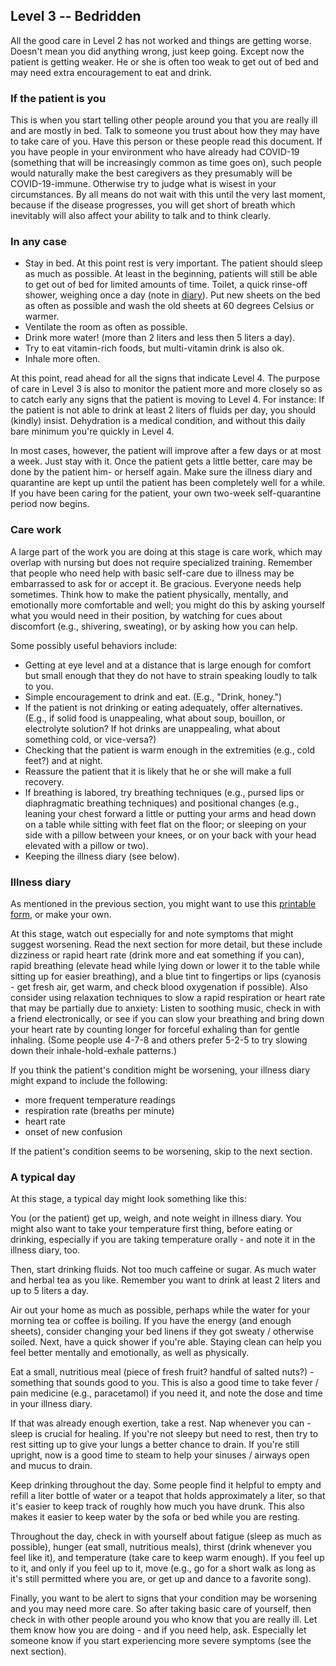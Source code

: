 ## Level 3 -- Bedridden

All the good care in Level 2 has not worked and things are getting worse. Doesn't mean you did anything wrong, just keep going. Except now the patient is getting weaker. He or she is often too weak to get out of bed and may need extra encouragement to eat and drink. 

### If the patient is you

This is when you start telling other people around you that you are really ill and are mostly in bed. Talk to someone you trust about how they may have to take care of you. Have this person or these people read this document. If you have people in your environment who have already had COVID-19 (something that will be increasingly common as time goes on), such people would naturally make the best caregivers as they presumably will be COVID-19-immune. Otherwise try to judge what is wisest in your circumstances. By all means do not wait with this until the very last moment, because if the disease progresses, you will get short of breath which inevitably will also affect your ability to talk and to think clearly.

### In any case

* Stay in bed. At this point rest is very important. The patient should sleep as much as possible. At least in the beginning, patients will still be able to get out of bed for limited amounts of time. Toilet, a quick rinse-off shower, weighing once a day (note in [diary](/images/covid-diary.pdf)). Put new sheets on the bed as often as possible and wash the old sheets at 60 degrees Celsius or warmer.
* Ventilate the room as often as possible.
* Drink more water! (more than 2 liters and less then 5 liters a day).
* Try to eat vitamin-rich foods, but multi-vitamin drink is also ok.
* Inhale more often.

At this point, read ahead for all the signs that indicate Level 4. The purpose of care in Level 3 is also to monitor the patient more and more closely so as to catch early any signs that the patient is moving to Level 4. For instance: If the patient is not able to drink at least 2 liters of fluids per day, you should (kindly) insist. Dehydration is a medical condition, and without this daily bare minimum you're quickly in Level 4.

In most cases, however, the patient will improve after a few days or at most a week. Just stay with it. Once the patient gets a little better, care may be done by the patient him- or herself again. Make sure the illness diary and quarantine are kept up until the patient has been completely well for a while. If you have been caring for the patient, your own two-week self-quarantine period now begins.

### Care work

A large part of the work you are doing at this stage is care work, which may overlap with nursing but does not require specialized training. Remember that people who need help with basic self-care due to illness may be embarrassed to ask for or accept it. Be gracious. Everyone needs help sometimes. Think how to make the patient physically, mentally, and emotionally more comfortable and well; you might do this by asking yourself what you would need in their position, by watching for cues about discomfort (e.g., shivering, sweating), or by asking how you can help. 

Some possibly useful behaviors include:
* Getting at eye level and at a distance that is large enough for comfort but small enough that they do not have to strain speaking loudly to talk to you. 
* Simple encouragement to drink and eat. (E.g., "Drink, honey.") 
* If the patient is not drinking or eating adequately, offer alternatives. (E.g., if solid food is unappealing, what about soup, bouillon, or electrolyte solution? If hot drinks are unappealing, what about something cold, or vice-versa?) 
* Checking that the patient is warm enough in the extremities (e.g., cold feet?) and at night. 
* Reassure the patient that it is likely that he or she will make a full recovery. 
* If breathing is labored, try breathing techniques (e.g., pursed lips or diaphragmatic breathing techniques) and positional changes (e.g., leaning your chest forward a little or putting your arms and head down on a table while sitting with feet flat on the floor; or sleeping on your side with a pillow between your knees, or on your back with your head elevated with a pillow or two). 
* Keeping the illness diary (see below).


### Illness diary

As mentioned in the previous section, you might want to use this [printable form](/images/covid-diary.pdf), or make your own. 

At this stage, watch out especially for and note symptoms that might suggest worsening. Read the next section for more detail, but these include dizziness or rapid heart rate (drink more and eat something if you can), rapid breathing (elevate head while lying down or lower it to the table while sitting up for easier breathing), and a blue tint to fingertips or lips (cyanosis - get fresh air, get warm, and check blood oxygenation if possible). Also consider using relaxation techniques to slow a rapid respiration or heart rate that may be partially due to anxiety: Listen to soothing music, check in with a friend electronically, or see if you can slow your breathing and bring down your heart rate by counting longer for forceful exhaling than for gentle inhaling. (Some people use 4-7-8 and others prefer 5-2-5 to try slowing down their inhale-hold-exhale patterns.)

If you think the patient's condition might be worsening, your illness diary might expand to include the following: 
- more frequent temperature readings
- respiration rate (breaths per minute)
- heart rate
- onset of new confusion

If the patient's condition seems to be worsening, skip to the next section. 

### A typical day

At this stage, a typical day might look something like this: 

You (or the patient) get up, weigh, and note weight in illness diary. You might also want to take your temperature first thing, before eating or drinking, especially if you are taking temperature orally - and note it in the illness diary, too. 

Then, start drinking fluids. Not too much caffeine or sugar. As much water and herbal tea as you like. Remember you want to drink at least 2 liters and up to 5 liters a day. 

Air out your home as much as possible, perhaps while the water for your morning tea or coffee is boiling.  If you have the energy (and enough sheets), consider changing your bed linens if they got sweaty / otherwise soiled. Next, have a quick shower if you're able. Staying clean can help you feel better mentally and emotionally, as well as physically. 

Eat a small, nutritious meal (piece of fresh fruit? handful of salted nuts?) - something that sounds good to you. This is also a good time to take fever / pain medicine (e.g., paracetamol) if you need it, and note the dose and time in your illness diary. 

If that was already enough exertion, take a rest. Nap whenever you can - sleep is crucial for healing. If you're not sleepy but need to rest, then try to rest sitting up to give your lungs a better chance to drain. If you're still upright, now is a good time to steam to help your sinuses / airways open and mucus to drain. 

Keep drinking throughout the day. Some people find it helpful to empty and refill a liter bottle of water or a teapot that holds approximately a liter, so that it's easier to keep track of roughly how much you have drunk. This also makes it easier to keep water by the sofa or bed while you are resting. 

Throughout the day, check in with yourself about fatigue (sleep as much as possible), hunger (eat small, nutritious meals), thirst (drink whenever you feel like it), and temperature (take care to keep warm enough). If you feel up to it, and only if you feel up to it, move (e.g., go for a short walk as long as it's still permitted where you are, or get up and dance to a favorite song). 

Finally, you want to be alert to signs that your condition may be worsening and you may need more care. So after taking basic care of yourself, then check in with other people around you who know that you are really ill. Let them know how you are doing - and if you need help, ask. Especially let someone know if you start experiencing more severe symptoms (see the next section). 

